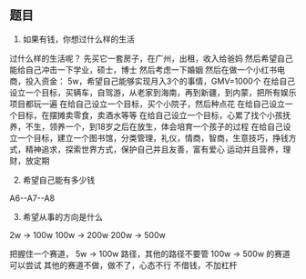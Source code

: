 ## 题目

1. 如果有钱，你想过什么样的生活

过什么样的生活呢？ 先买它一套房子，在广州，出租，收入给爸妈
然后希望自己能给自己冲击一下学业，硕士，博士
然后考虑一下婚姻
然后在做一个小红书电商，投入资金： 5w，希望自己能够实现月入3个的事情，GMV=1000个
在给自己设立一个目标，买辆车，自驾游，从老家到海南，再到新疆，到内蒙，把所有娱乐项目都玩一遍
在给自己设立一个目标，买个小院子，然后种点花
在给自己设立一个目标，在摆摊卖零食，卖酒水等等
在给自己设立一个目标，心累了找个小孩抚养，不生，领养一个，到18岁之后在放生，体会培育一个孩子的过程
在给自己设立一个目标，建立一个图书馆，分类管理，礼仪，情商，智商，生意技巧，挣钱方式，精神追求，探索世界方式，保护自己并且友善，富有爱心
运动并且营养，理财，放定期

2. 希望自己能有多少钱

A6--A7--A8

3. 希望从事的方向是什么

2w -> 100w
100w -> 200w
200w -> 500w

把握住一个赛道， 5w -> 100w 路径，其他的路径不要管
100w -> 500w 的赛道可以尝试
其他的赛道不做，做不了，心态不行
不借钱，不加杠杆
